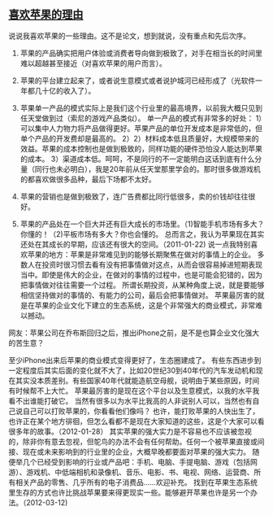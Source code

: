 

## [喜欢苹果的理由](https://mp.weixin.qq.com/s/VxbhRmntzpgZd5HN-SFR3Q)

说说我喜欢苹果的一些理由。这不是论文，想到就说，没有重点和先后次序。
1. 苹果的产品确实把用户体验或消费者导向做到极致了，对手在相当长的时间里难以超越甚至接近（对喜欢苹果的用户而言）。
2. 苹果的平台建立起来了，或者说生意模式或者说护城河已经形成了（光软件一年都几十亿的收入了）。
3. 苹果单一产品的模式实际上是我们这个行业里的最高境界，以前我大概只见到任天堂做到过（索尼的游戏产品类似）。
单一产品的模式有非常多的好处：
1）可以集中人力物力将产品做得更好。苹果产品的单位开发成本是非常低的，但单个产品的开发费却是最高的。
2）2）材料成本低且质量好，大规模带来的效益。苹果的成本控制也是做到极致的，同样功能的硬件恐怕没人能达到苹果的成本。
3）渠道成本低。呵呵，不是同行的不一定能明白这话到底有什么分量（同行也未必明白），我是20年前从任天堂那里学会的。那时很多做游戏机的都喜欢做很多品种，最后下场都不太好。

5. 苹果的营销也是做到极致了，连广告费都比同行低很多，卖的价钱却往往很好。
6. 苹果的产品处在一个巨大并还有巨大成长的市场里。（1)智能手机市场有多大？你懂的！（2)平板市场有多大？你也会懂的。
总而言之，我认为苹果现在其实还处在其成长的早期，应该还有很大的空间。（2011-01-22)
说一点我特别喜欢苹果的地方：苹果是非常难见到的能够长期聚焦在做对的事情上的企业。
多数人在投资时很习惯去看有没有把事情做对这点，从而会很容易掉进短期表现当中。即使是伟大的企业，在做对的事情的过程中，也是可能会犯错的，因为把事情做对往往需要一个过程。
所谓长期投资，从某种角度上说，就是要能够相信坚持做对的事情的、有能力的公司，最后会把事情做对。
苹果最厉害的就是在苹果的企业文化下建立的生态系统，这是个非常强大的商业模式，非常难以撼动。

网友：苹果公司在乔布斯回归之后，推出iPhone之前，是不是也算企业文化强大的苦生意？

至少iPhone出来后苹果的商业模式变得更好了，生态圈建成了。
有些东西进步到一定程度后其实后面的变化就不大了，比如20世纪30到40年代的汽车发动机和现在其实没本质差别。有些国家40年代就能造航空母舰，说明由于某些原因，时间有时候帮不上大忙。
苹果最厉害的是现在这个平台以及生意模式，以我的水平我看不出谁能打破它。
当然有很多以为水平比我高的人非说别人可以，当然也有自己说自己可以打败苹果的，你看看他们像吗？
也许，能打败苹果的人快出生了，也许正在某个地方徘徊，但怎么看都不是现在大家知道的这些，这是个大家可以看很多年的故事。（2012-01-28）
其实苹果的强大实力是不容易也不应该被忽视的，除非你有意去忽视，但鸵鸟的办法不会有任何帮助。任何一个被苹果直接或间接、现在或未来影响到的行业里的企业，大概早晚都要面对苹果的强大实力。
随便举几个已经受到影响的行业或产品吧：手机、电脑、手提电脑、游戏（包括网游）、游戏机、中低端相机和录像机、音乐、电影、书、电视、网络、运营商、所有相关产品的零售、几乎所有的电子消费品……欢迎补充。
找到在苹果生态系统里生存的方式也许比挑战苹果要来得更现实一些。能够避开苹果也许是另一个办法。（2012-03-12)
